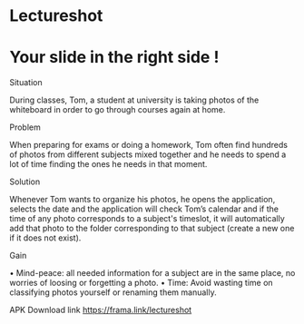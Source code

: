 # Lectureshot
# Your slide in the right side !

Situation

During classes, Tom, a student at university is taking photos of the whiteboard in order to go through courses again at home.


Problem

When preparing for exams or doing a homework, Tom often find hundreds of photos from different subjects mixed together and he needs to spend a lot of time finding the ones he needs in that moment.


Solution

Whenever Tom wants to organize his photos, he opens the application, selects the date and the application will check Tom’s calendar and if the time of any photo corresponds to a subject's timeslot, it will automatically add that photo to the folder corresponding to that subject (create a new one if it does not exist).


Gain

• Mind-peace: all needed information for a subject are in the same place, no worries of loosing or forgetting a photo.
• Time: Avoid wasting time on classifying photos yourself or renaming them manually.


APK Download link 
https://frama.link/lectureshot

